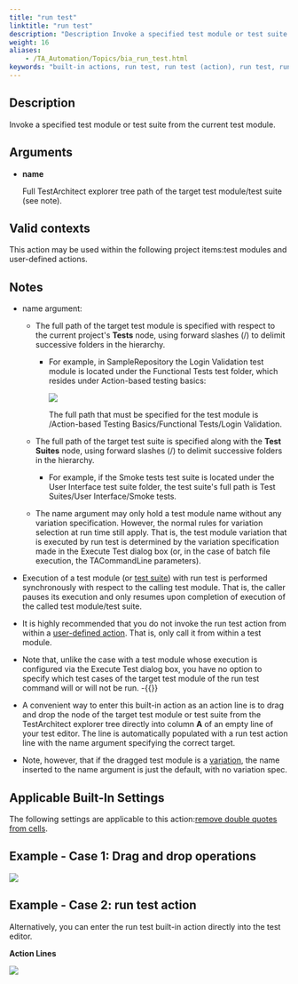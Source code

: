```yaml
--- 
title: "run test"
linktitle: "run test"
description: "Description Invoke a specified test module or test suite from the current test module. Arguments name Full TestArchitect explorer tree path of the target test module/test suite (see note). Valid ..."
weight: 16
aliases: 
    - /TA_Automation/Topics/bia_run_test.html
keywords: "built-in actions, run test, run test (action), run test, run another test module from current test module"
---
```


## Description

Invoke a specified test module or test suite from the current test module.

## Arguments

-   **name**

    Full TestArchitect explorer tree path of the target test module/test suite \(see note\).


## Valid contexts

This action may be used within the following project items:test modules and user-defined actions.

## Notes

-   name argument:
    -   The full path of the target test module is specified with respect to the current project's **Tests** node, using forward slashes \(/\) to delimit successive folders in the hierarchy.
        -   For example, in SampleRepository the Login Validation test module is located under the Functional Tests test folder, which resides under Action-based testing basics:

            ![](/images/TA_Automation/Images/full_tm_path.01.png)

            The full path that must be specified for the test module is /Action-based Testing Basics/Functional Tests/Login Validation.

    -   The full path of the target test suite is specified along with the **Test Suites** node, using forward slashes \(/\) to delimit successive folders in the hierarchy.
        -   For example, if the Smoke tests test suite is located under the User Interface test suite folder, the test suite's full path is Test Suites/User Interface/Smoke tests.
    -   The name argument may only hold a test module name without any variation specification. However, the normal rules for variation selection at run time still apply. That is, the test module variation that is executed by run test is determined by the variation specification made in the Execute Test dialog box \(or, in the case of batch file execution, the TACommandLine parameters\).
-   Execution of a test module \(or [test suite](/TA_Help/Topics/Test_suite.html)\) with run test is performed synchronously with respect to the calling test module. That is, the caller pauses its execution and only resumes upon completion of execution of the called test module/test suite.
-   It is highly recommended that you do not invoke the run test action from within a [user-defined action](/reuse/reuse.High_level_actions.html). That is, only call it from within a test module.
-   Note that, unlike the case with a test module whose execution is configured via the Execute Test dialog box, you have no option to specify which test cases of the target test module of the run test command will or will not be run.
-{{<tip>}}

-   A convenient way to enter this built-in action as an action line is to drag and drop the node of the target test module or test suite from the TestArchitect explorer tree directly into column **A** of an empty line of your test editor. The line is automatically populated with a run test action line with the name argument specifying the correct target.
-   Note, however, that if the dragged test module is a [variation](/TA_Help/Topics/ug_TM_create_variation.html), the name inserted to the name argument is just the default, with no variation spec.

## Applicable Built-In Settings

The following settings are applicable to this action:[remove double quotes from cells](/TA_Automation/Topics/bis_remove_double_quotes_from_cells.html).

## Example - Case 1: Drag and drop operations

![](/images/TA_Automation/Images/bia_run_aut_1.png)

## Example - Case 2: run test action

Alternatively, you can enter the run test built-in action directly into the test editor.

**Action Lines**

![](/images/TA_Automation/Images/bia_run_pgm_2.png)




